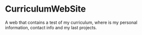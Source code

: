 # CurriculumWebSite
A web that contains a test of my curriculum, where is my personal information, contact info and my last projects.
